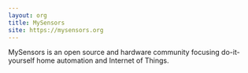 ```yaml
---
layout: org
title: MySensors
site: https://mysensors.org
---
```

MySensors is an open source and hardware community focusing do-it-yourself home automation and Internet of Things.
